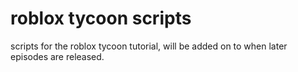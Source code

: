 # roblox tycoon scripts
scripts for the roblox tycoon tutorial, will be added on to when later episodes are released.
